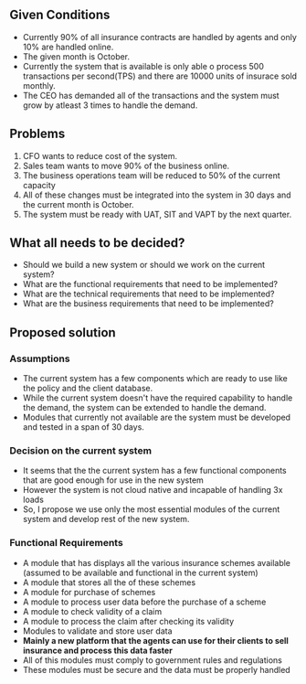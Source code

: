 ## Given Conditions

* Currently 90% of all insurance contracts are handled by agents and only 10% are handled online.
* The given month is October.
* Currently the system that is available is only able o process 500 transactions per second(TPS) and there are 10000 units of insurace sold monthly.
* The CEO has demanded all of the transactions and the system must grow by atleast 3 times to handle the demand.

## Problems

1. CFO wants to reduce cost of the system.
2. Sales team wants to move 90% of the business online.
3. The business operations team will be reduced to 50% of the current capacity
4. All of these changes must be integrated into the system in 30 days and the current month is October.
5. The system must be ready with UAT, SIT and VAPT by the next quarter.

## What all needs to be decided?

* Should we build a new system or should we work on the current system?
* What are the functional requirements that need to be implemented?
* What are the technical requirements that need to be implemented?
* What are the business requirements that need to be implemented?

## Proposed solution

### Assumptions

* The current system has a few components which are ready to use like the policy and the client database.
* While the current system doesn't have the required capability to handle the demand, the system can be extended to handle the demand.
* Modules that currently not available are the system must be developed and tested in a span of 30 days.

### Decision on the current system

* It seems that the the current system has a few functional components that are good enough for use in the new system
* However the system is not cloud native and incapable of handling 3x loads
* So, I propose we use only the most essential modules of the current  system and develop rest of the new system.

### Functional Requirements

* A module that has displays all the various insurance schemes available (assumed to be available and functional in the current system)
* A module that stores all the of these schemes
* A module for purchase of schemes
* A module to process user data before the purchase of a scheme
* A module to check validity of a claim
* A module to process the claim after checking its validity
* Modules to validate and store user data
* **Mainly a new platform that the agents can use for their clients to sell insurance and process this data faster**
* All of this modules must comply to government rules and regulations 
* These modules must be secure and the data must be properly handled